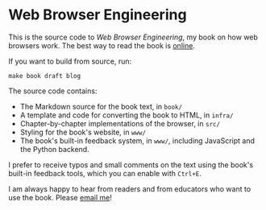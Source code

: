 Web Browser Engineering
=======================

This is the source code to *Web Browser Engineering*, my book on how
web browsers work. The best way to read the book is
[online](https://browser.engineering/).

If you want to build from source, run:

    make book draft blog

The source code contains:

- The Markdown source for the book text, in `book/`
- A template and code for converting the book to HTML, in `infra/`
- Chapter-by-chapter implementations of the browser, in `src/`
- Styling for the book's website, in `www/`
- The book's built-in feedback system, in `www/`, including JavaScript
  and the Python backend.

I prefer to receive typos and small comments on the text using the
book's built-in feedback tools, which you can enable with `Ctrl+E`.

I am always happy to hear from readers and from educators who want to
use the book. Please [email me](mailto:me@pavpanchekha.com)!
